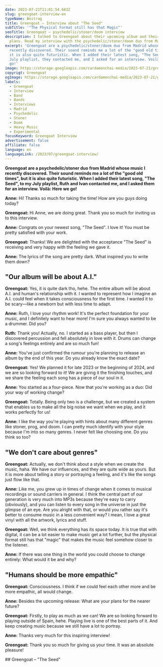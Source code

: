 ```yaml
---
date: 2023-07-21T11:01:54.683Z
slug: greengoat-interview-en
typeName: Beitrag
title: Greengoat – Interview about "The Seed"
subTitle: '"The Physical Format still has that Magic"'
seoTitle: Greengoat – psychedelic/stoner/doom interview
description: I talked to Greengoat about their upcoming album and their tour
  plans. Read my interview with the psychedelic/stoner/doom duo from Madrid now!
excerpt: 'Greengoat are a psychedelic/stoner/doom duo from Madrid whose music I
  recently discovered. Their sound reminds me a lot of the "good old times", but
  it is also quite futuristic. When I added their latest song, "The Seed", to my
  July playlist, they contacted me, and I asked for an interview. Voilà: Here we
  go!'
image: https://storage.googleapis.com/cardamonchai-media/2023-07-21/greengoat-interview-soundsvegan-jpg-imagine-080808_6b716b_1024_768/640.webp
copyrigt: Greengoat
ogImage: https://storage.googleapis.com/cardamonchai-media/2023-07-21/greengoat-interview-soundsvegan-og-jpg-imagine-080808_6c6f68_1200_628/640.webp
labels:
  - Greengoat
  - Interview
  - Band
  - Bands
  - Interviews
  - Madrid
  - Psychedelic
  - Stoner
  - Doom
  - Heavy Music
  - Experimental
focusKeyword: Greengoat Interview
advertisement: false
affiliate: false
language: en
languageLink: /2023/07/greengoat-interview/
---
```

**Greengoat are a psychedelic/stoner duo from Madrid whose music I recently discovered. Their sound reminds me a lot of the "good old times", but it is also quite futuristic. When I added their latest song, "The Seed", to my July playlist, Ruth and Ivan contacted me, and I asked them for an interview. Voilà: Here we go!**

**Anne:** Hi! Thanks so much for taking the time! How are you guys doing today? 

**Greengoat:** Hi Anne, we are doing great. Thank you so much for inviting us to this interview.

**Anne:** Congrats on your newest song, "The Seed". I love it! You must be pretty satisfied with your work.

**Greengoat:** Thanks! We are delighted with the acceptance "The Seed" is receiving and very happy with the feeling we gave it.

**Anne:** The lyrics of the song are pretty dark. What inspired you to write them down?

## "Our album will be about A.I."

**Greengoat:** Yes, it is quite dark tho, hehe. The entire album will be about A.I. and human's relationship with it. I wanted to represent how I imagine an A.I. could feel when it takes consciousness for the first time. I wanted it to be scary—like a newborn but with less time to adapt. 

**Anne:** Ruth, I love your rhythm work! It's the perfect foundation for your music, and I definitely want to hear more! I'm sure you always wanted to be a drummer. Did you?

**Ruth:** Thank you! Actually, no. I started as a bass player, but then I discovered percussion and fell absolutely in love with it. Drums can change a song's feelings entirely and are so much fun! 

**Anne:** You've just confirmed the rumour you're planning to release an album by the end of this year. Do you already know the exact date?

**Greengoat:** Yes! We planned it for late 2023 or the beginning of 2024, and we are so looking forward to it! We are giving it the finishing touches, and we share the feeling each song has a piece of our soul in it. 

**Anne:** You started as a four-piece. Now that you're working as a duo: Did your way of working change?

**Greengoat:** Totally. Being only two is a challenge, but we created a system that enables us to make all the big noise we want when we play, and it works perfectly for us! 

**Anne:** I like the way you're playing with hints about many different genres like stoner, prog, and doom. I can pretty much identify with your style because I'm into so many genres. I never felt like choosing one. Do you think so too?

## "We don't care about genres"

**Greengoat:** Actually, we don't think about a style when we create the music, haha. We have our influences, and they are quite wide as yours. But it is more about telling a story or portraying a feeling, and it's like the songs just flow like that. 

**Anne:** Like me, you grew up in times of change when it comes to musical recordings or sound carriers in general. I think the central part of our generation is very much into MP3s because they're easy to carry (obviously), and you can listen to every song in the universe in just the glimpse of an eye. Are you alright with that, or would you rather say it's better to consume music in a less convenient way? I mean, I love a great vinyl with all the artwork, lyrics and stuff.

**Greengoat:** Well, we think everything has its space today. It is true that with digital, it can be a lot easier to make music get a lot further, but the physical format still has that "magic" that makes the music feel somehow closer to the listener. 

**Anne:** If there was one thing in the world you could choose to change entirely: What would it be and why?

## "Humans should be more empathic"

**Greengoat:** Consciousness. I think if we could feel each other more and be more empathic, all would change. 

**Anne:** Besides the upcoming release: What are your plans for the nearer future?

**Greengoat:** Firstly, to play as much as we can! We are so looking forward to playing outside of Spain, hehe. Playing live is one of the best parts of it. And keep creating music because we still have a lot to portray. 

**Anne:** Thanks very much for this inspiring interview!

**Greengoat:** Thank you so much for giving us your time. It was an absolute pleasure!

#﻿# Greengoat – "The Seed"

<YouTube id="qWbXvhJrkis" />